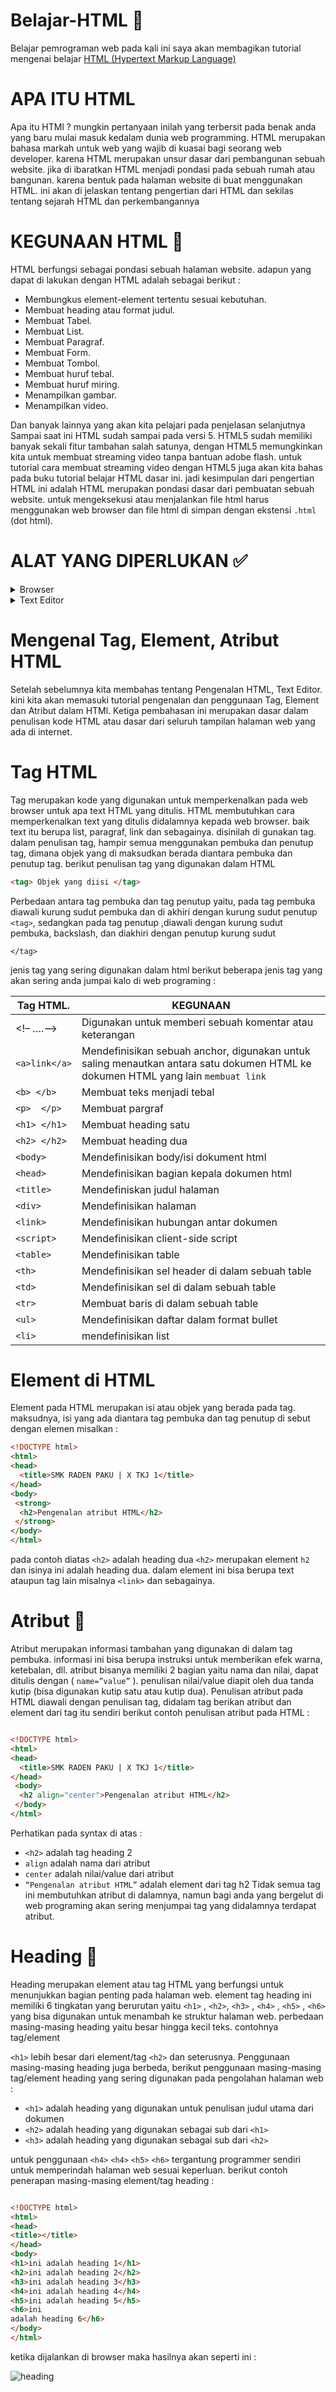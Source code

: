 # Belajar-HTML 📂
  Belajar pemrograman web 
  pada kali ini saya akan membagikan tutorial mengenai belajar <a href="https://id.wikipedia.org/wiki/HTML">HTML (Hypertext Markup Language)</a>
  
# APA ITU HTML 
  Apa itu HTMl ? mungkin pertanyaan inilah yang terbersit pada benak anda yang
baru mulai masuk kedalam dunia web programming. HTML merupakan bahasa markah untuk web
yang wajib di kuasai bagi seorang web developer. karena HTML merupakan unsur dasar
dari pembangunan sebuah website. jika di ibaratkan HTML menjadi pondasi pada sebuah rumah
atau bangunan. karena bentuk pada halaman website di buat menggunakan HTML. ini akan di jelaskan tentang pengertian dari HTML
dan sekilas tentang sejarah HTML dan perkembangannya 

# KEGUNAAN HTML 💽
  HTML berfungsi sebagai pondasi sebuah halaman website. adapun yang dapat di lakukan
dengan HTML adalah sebagai berikut :

- Membungkus element-element tertentu sesuai kebutuhan.
- Membuat heading atau format judul.
- Membuat Tabel.
- Membuat List.
- Membuat Paragraf.
- Membuat Form.
- Membuat Tombol.
- Membuat huruf tebal.
- Membuat huruf miring.
- Menampilkan gambar.
- Menampilkan video.

Dan banyak lainnya yang akan kita pelajari pada penjelasan selanjutnya
Sampai saat ini HTML sudah sampai pada versi 5. HTML5 sudah memiliki banyak sekali
fitur tambahan salah satunya, dengan HTML5 memungkinkan kita untuk membuat streaming
video tanpa bantuan adobe flash. untuk tutorial cara membuat streaming video dengan HTML5
juga akan kita bahas pada buku tutorial belajar HTML dasar ini.
jadi kesimpulan dari pengertian HTML ini adalah HTML merupakan pondasi dasar dari
pembuatan sebuah website. untuk mengeksekusi atau menjalankan file html harus menggunakan
web browser dan file html di simpan dengan ekstensi ``.html`` (dot html).

# ALAT YANG DIPERLUKAN ✅
  <details>
  <summary>
  Browser
  </summary>
  <br>
  Browser merupakan aplikasi yang akan kita gunakan untuk menjalankan code program
html yang sudah kita tulis. browser ini ialah syarat yang harus anda penuhi jika anda belajar web
programing. untuk browser itu sendiri bisa digunakan yang sudah disediakan oleh sistem operasi
langsung ataupun bisa juga digunakan aplikasi browser yang lain seperti: Mozilla Firefox,
Opera, Chrome dan sebagainya.
  </details>
<details>
  <summary>
  Text Editor 
  </summary>
  <br>
  Text Editor merupakan aplikasi yang digunakan untuk menulis syntax atau kode program,
disini khususnya untuk penulisan kode program HTML itu sendiri. Text editor sendiri sangatlah
banyak yang bisa digunakan untuk penulisan kode HTML, contohnya seperti Notepad yang
disediakan oleh sistem operasi windows, Textedit yang disediakan oleh sistem operasi Mac dan
Nano yang disediakan oleh sistem operasi linux. Text editor berbeda dengan Word Processor
(Microsoft Word, King Soft, WordPerfect). Itu dikarenakan text editor tidak bisa digunakan
untuk mengatur format document serta tidak disediakan fitur-fitur yang bisa digunakan untuk
desktop publishing
</details>

# Mengenal Tag, Element, Atribut HTML

Setelah sebelumnya kita membahas tentang Pengenalan HTML, Text Editor. kini kita
akan memasuki tutorial pengenalan dan penggunaan Tag, Element dan Atribut dalam HTMl.
Ketiga pembahasan ini merupakan dasar dalam penulisan kode HTML atau dasar dari seluruh
tampilan halaman web yang ada di internet.

# Tag HTML

Tag merupakan kode yang digunakan untuk memperkenalkan pada web browser untuk
apa text HTML yang ditulis. HTML membutuhkan cara memperkenalkan text yang ditulis
didalamnya kepada web browser. baik text itu berupa list, paragraf, link dan sebagainya.
disinilah di gunakan tag. dalam penulisan tag, hampir semua menggunakan pembuka dan
penutup tag, dimana objek yang di maksudkan berada diantara pembuka dan penutup tag. berikut
penulisan tag yang digunakan dalam HTML

```html
<tag> Objek yang diisi </tag>

```
Perbedaan antara tag pembuka dan tag penutup yaitu, pada tag pembuka diawali kurung
sudut pembuka dan di akhiri dengan kurung sudut penutup ``<tag>``, sedangkan pada tag penutup
,diawali dengan kurung sudut pembuka, backslash, dan diakhiri dengan penutup kurung sudut 

``</tag>``

jenis tag yang sering digunakan dalam html
berikut beberapa jenis tag yang akan sering anda jumpai kalo di web programing :

|   Tag HTML.     |   KEGUNAAN    |
| --------------- | ------------- |
|   <!– ….–>      |   Digunakan untuk memberi sebuah komentar atau keterangan |
| ``<a>link</a>`` | Mendefinisikan sebuah anchor, digunakan untuk saling menautkan antara satu dokumen HTML ke dokumen HTML yang lain ``membuat link`` |
| ``<b> </b>`` | Membuat teks menjadi tebal |
| ``<p>  </p>`` | Membuat pargraf |
| ``<h1> </h1>``  | Membuat heading satu |
| ``<h2> </h2>``  | Membuat heading dua |
| ``<body>``  | Mendefinisikan body/isi dokument html |
| ``<head>``  | Mendefinisikan bagian kepala dokumen html |
| ``<title>``     | Mendefiniskan judul halaman |
| ``<div>``      | Mendefinisikan halaman |
| ``<link>``     | Mendefinisikan hubungan antar dokumen |
| ``<script>``   | Mendefinisikan client-side script |
| ``<table>``    | Mendefinisikan table |
| ``<th>``      | Mendefinisikan sel header di dalam sebuah table |
| ``<td>``        | Mendefinisikan sel di dalam sebuah table |
| ``<tr>``        | Membuat baris di dalam sebuah table |
| ``<ul>``        | Mendefinisikan daftar dalam format bullet |
| ``<li>``        | mendefinisikan list |

# Element di HTML
Element pada HTML merupakan isi atau objek yang berada pada tag. maksudnya, isi
yang ada diantara tag pembuka dan tag penutup di sebut dengan elemen misalkan :

```html
<!DOCTYPE html>
<html>
<head>
  <title>SMK RADEN PAKU | X TKJ 1</title>
</head>
<body>
 <strong>
  <h2>Pengenalan atribut HTML</h2>
 </strong>
</body>
</html>
```

pada contoh diatas ``<h2>`` adalah heading dua ``<h2>`` merupakan element ``h2`` dan isinya ini adalah
heading dua. dalam element ini bisa berupa text ataupun tag lain misalnya ``<link>`` dan
sebagainya.

# Atribut 🍁
  Atribut merupakan informasi tambahan yang digunakan di dalam tag pembuka. informasi
ini bisa berupa instruksi untuk memberikan efek warna, ketebalan, dll. atribut bisanya memiliki 2 bagian yaitu nama dan nilai, dapat ditulis dengan ( 
``` name=”value” ```  ). penulisan nilai/value diapit
oleh dua tanda kutip (bisa digunakan kutip satu atau kutip dua).
Penulisan atribut pada HTML diawali dengan penulisan tag, didalam tag berikan atribut
dan element dari tag itu sendiri berikut contoh penulisan atribut pada HTML :

```html 

<!DOCTYPE html>
<html>
<head>
  <title>SMK RADEN PAKU | X TKJ 1</title>
</head>
 <body>
  <h2 align="center">Pengenalan atribut HTML</h2>
 </body>
</html>

```

Perhatikan pada syntax di atas :
- ``<h2>`` adalah tag heading 2
- ``align`` adalah nama dari atribut
- ``center`` adalah nilai/value dari atribut
- ``“Pengenalan atribut HTML”`` adalah element dari tag h2
Tidak semua tag ini membutuhkan atribut di dalamnya, namun bagi anda yang bergelut di
web programing akan sering menjumpai tag yang didalamnya terdapat atribut.

# Heading 🌿
Heading merupakan element atau tag HTML yang berfungsi untuk menunjukkan bagian
penting pada halaman web. element tag heading ini memiliki 6 tingkatan yang berurutan yaitu ``<h1>`` , ``<h2>``, ``<h3>`` , ``<h4>`` , ``<h5>`` , ``<h6>`` yang bisa digunakan untuk menambah ke struktur halaman
web. perbedaan masing-masing heading yaitu besar hingga kecil teks. contohnya tag/element

``<h1>`` lebih besar dari element/tag ``<h2>`` dan seterusnya.
Penggunaan masing-masing heading juga berbeda, berikut penggunaan masing-masing
tag/element heading yang sering digunakan pada pengolahan halaman web :
- ``<h1>`` adalah heading yang digunakan untuk penulisan judul utama dari dokumen
- ``<h2>`` adalah heading yang digunakan sebagai sub dari ``<h1>``
- ``<h3>`` adalah heading yang digunakan sebagai sub dari ``<h2>``

untuk penggunaan ``<h4>`` ``<h4>`` ``<h5>`` ``<h6>`` tergantung programmer sendiri untuk memperindah
halaman web sesuai keperluan.
berikut contoh penerapan masing-masing element/tag heading :

```html

<!DOCTYPE html>
<html>
<head>
<title></title>
</head>
<body>
<h1>ini adalah heading 1</h1>
<h2>ini adalah heading 2</h2>
<h3>ini adalah heading 3</h3>
<h4>ini adalah heading 4</h4>
<h5>ini adalah heading 5</h5>
<h6>ini
adalah heading 6</h6>
</body>
</html>

```
ketika dijalankan di browser maka hasilnya akan seperti ini :

![heading](https://user-images.githubusercontent.com/107765982/185721868-372a19d2-a882-481a-ad00-fb93e40714cb.jpeg)
